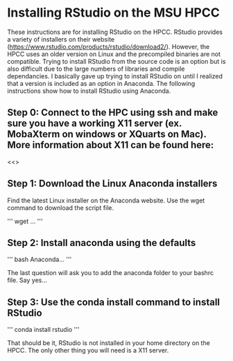 # Installing RStudio on the MSU HPCC

These instructions are for installing RStudio on the HPCC. RStudio provides a variety of installers on their website (https://www.rstudio.com/products/rstudio/download2/). However, the HPCC uses an older version on Linux and the precompiled binaries are not compatible.  Trying to install RStudio from the source code is an option but is also difficult due to the large numbers of libraries and compile dependancies.  I basically gave up trying to install RStudio on until I realized that a version is included as an option in Anaconda.  The following instructions show how to install RStudio using Anaconda.

## **Step 0:** Connect to the HPC using ssh and make sure you have a working X11 server (ex. MobaXterm on windows or XQuarts on Mac).  More information about X11 can be found here:

<<<Link to HPCC X11 tutorial>>

## **Step 1:** Download the Linux Anaconda installers

Find the latest Linux installer on the Anaconda website.  Use the wget command to download the script file.

'''
wget ...
'''

## **Step 2:** Install anaconda using the defaults

'''
bash Anaconda...
'''

The last question will ask you to add the anaconda folder to your bashrc file. Say yes...

## **Step 3:** Use the conda install command to install RStudio

'''
conda install rstudio
'''

That should be it, RStudio is not installed in your home directory on the HPCC.  The only other thing you will need is a X11 server.  
